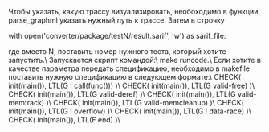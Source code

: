 Чтобы указать, какую трассу визуализировать, необоходимо в функции parse_graphml указать нужный путь к трассе. Затем в строчку

with open('converter/package/testN/result.sarif', 'w') as sarif_file:

где вместо N, поставить номер нужного теста, который хотите запустить.\\
Запускается скрипт командой:\\
make runcode.\\
Если хотите в качестве параметра передать спецификацию, необходимо в makefile поставить нужную спецификацию в следующем формате:\\
CHECK( init(main()), LTL(G ! call(func())) )\\
CHECK( init(main()), LTL(G valid-free) )\\
CHECK( init(main()), LTL(G valid-deref) )\\
CHECK( init(main()), LTL(G valid-memtrack) )\\
CHECK( init(main()), LTL(G valid-memcleanup) )\\
CHECK( init(main()), LTL(G ! overflow) )\\
CHECK( init(main()), LTL(G ! data-race) )\\
CHECK( init(main()), LTL(F end) )\\
